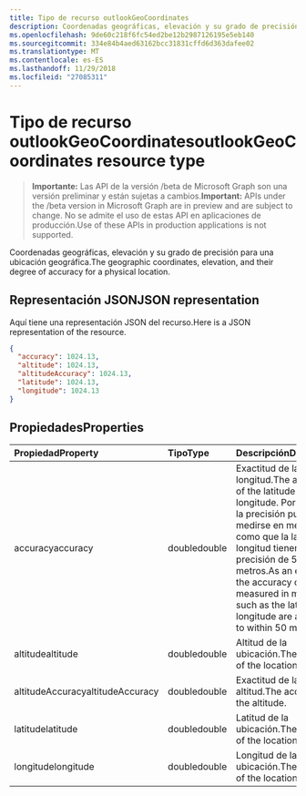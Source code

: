 ```yaml
---
title: Tipo de recurso outlookGeoCoordinates
description: Coordenadas geográficas, elevación y su grado de precisión para una ubicación geográfica.
ms.openlocfilehash: 9de60c218f6fc54ed2be12b2987126195e5eb140
ms.sourcegitcommit: 334e84b4aed63162bcc31831cffd6d363dafee02
ms.translationtype: MT
ms.contentlocale: es-ES
ms.lasthandoff: 11/29/2018
ms.locfileid: "27085311"
---
```

# <a name="outlookgeocoordinates-resource-type"></a><span data-ttu-id="dbccb-103">Tipo de recurso outlookGeoCoordinates</span><span class="sxs-lookup"><span data-stu-id="dbccb-103">outlookGeoCoordinates resource type</span></span>

> <span data-ttu-id="dbccb-104">**Importante:** Las API de la versión /beta de Microsoft Graph son una versión preliminar y están sujetas a cambios.</span><span class="sxs-lookup"><span data-stu-id="dbccb-104">**Important:** APIs under the /beta version in Microsoft Graph are in preview and are subject to change.</span></span> <span data-ttu-id="dbccb-105">No se admite el uso de estas API en aplicaciones de producción.</span><span class="sxs-lookup"><span data-stu-id="dbccb-105">Use of these APIs in production applications is not supported.</span></span>

<span data-ttu-id="dbccb-106">Coordenadas geográficas, elevación y su grado de precisión para una ubicación geográfica.</span><span class="sxs-lookup"><span data-stu-id="dbccb-106">The geographic coordinates, elevation, and their degree of accuracy for a physical location.</span></span>

## <a name="json-representation"></a><span data-ttu-id="dbccb-107">Representación JSON</span><span class="sxs-lookup"><span data-stu-id="dbccb-107">JSON representation</span></span>

<span data-ttu-id="dbccb-108">Aquí tiene una representación JSON del recurso.</span><span class="sxs-lookup"><span data-stu-id="dbccb-108">Here is a JSON representation of the resource.</span></span>

<!-- {
  "blockType": "resource",
  "optionalProperties": [

  ],
  "@odata.type": "microsoft.graph.outlookGeoCoordinates"
}-->

```json
{
  "accuracy": 1024.13,
  "altitude": 1024.13,
  "altitudeAccuracy": 1024.13,
  "latitude": 1024.13,
  "longitude": 1024.13
}

```
## <a name="properties"></a><span data-ttu-id="dbccb-109">Propiedades</span><span class="sxs-lookup"><span data-stu-id="dbccb-109">Properties</span></span>
| <span data-ttu-id="dbccb-110">Propiedad</span><span class="sxs-lookup"><span data-stu-id="dbccb-110">Property</span></span>     | <span data-ttu-id="dbccb-111">Tipo</span><span class="sxs-lookup"><span data-stu-id="dbccb-111">Type</span></span>   |<span data-ttu-id="dbccb-112">Descripción</span><span class="sxs-lookup"><span data-stu-id="dbccb-112">Description</span></span>|
|:---------------|:--------|:----------|
|<span data-ttu-id="dbccb-113">accuracy</span><span class="sxs-lookup"><span data-stu-id="dbccb-113">accuracy</span></span>|<span data-ttu-id="dbccb-114">double</span><span class="sxs-lookup"><span data-stu-id="dbccb-114">double</span></span>|<span data-ttu-id="dbccb-115">Exactitud de la latitud y longitud.</span><span class="sxs-lookup"><span data-stu-id="dbccb-115">The accuracy of the latitude and longitude.</span></span> <span data-ttu-id="dbccb-116">Por ejemplo, la precisión puede medirse en metros, como que la latitud y longitud tienen una precisión de 50 metros.</span><span class="sxs-lookup"><span data-stu-id="dbccb-116">As an example, the accuracy can be measured in meters, such as the latitude and longitude are accurate to within 50 meters.</span></span>|
|<span data-ttu-id="dbccb-117">altitude</span><span class="sxs-lookup"><span data-stu-id="dbccb-117">altitude</span></span>|<span data-ttu-id="dbccb-118">double</span><span class="sxs-lookup"><span data-stu-id="dbccb-118">double</span></span>|<span data-ttu-id="dbccb-119">Altitud de la ubicación.</span><span class="sxs-lookup"><span data-stu-id="dbccb-119">The altitude of the location.</span></span>|
|<span data-ttu-id="dbccb-120">altitudeAccuracy</span><span class="sxs-lookup"><span data-stu-id="dbccb-120">altitudeAccuracy</span></span>|<span data-ttu-id="dbccb-121">double</span><span class="sxs-lookup"><span data-stu-id="dbccb-121">double</span></span>|<span data-ttu-id="dbccb-122">Exactitud de la altitud.</span><span class="sxs-lookup"><span data-stu-id="dbccb-122">The accuracy of the altitude.</span></span>|
|<span data-ttu-id="dbccb-123">latitude</span><span class="sxs-lookup"><span data-stu-id="dbccb-123">latitude</span></span>|<span data-ttu-id="dbccb-124">double</span><span class="sxs-lookup"><span data-stu-id="dbccb-124">double</span></span>|<span data-ttu-id="dbccb-125">Latitud de la ubicación.</span><span class="sxs-lookup"><span data-stu-id="dbccb-125">The latitude of the location.</span></span>|
|<span data-ttu-id="dbccb-126">longitude</span><span class="sxs-lookup"><span data-stu-id="dbccb-126">longitude</span></span>|<span data-ttu-id="dbccb-127">double</span><span class="sxs-lookup"><span data-stu-id="dbccb-127">double</span></span>|<span data-ttu-id="dbccb-128">Longitud de la ubicación.</span><span class="sxs-lookup"><span data-stu-id="dbccb-128">The longitude of the location.</span></span>|

<!-- uuid: 8fcb5dbc-d5aa-4681-8e31-b001d5168d79
2015-10-25 14:57:30 UTC -->
<!-- {
  "type": "#page.annotation",
  "description": "outlookGeoCoordinates resource",
  "keywords": "",
  "section": "documentation",
  "tocPath": ""
}-->